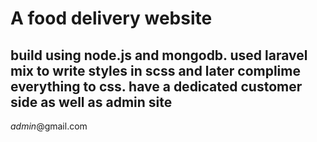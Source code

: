 # A food delivery website
build using node.js and mongodb.
used laravel mix to write styles in scss and later complime everything to css.
have a dedicated customer side as well as admin site
-----------------------
*admin*@gmail.com
